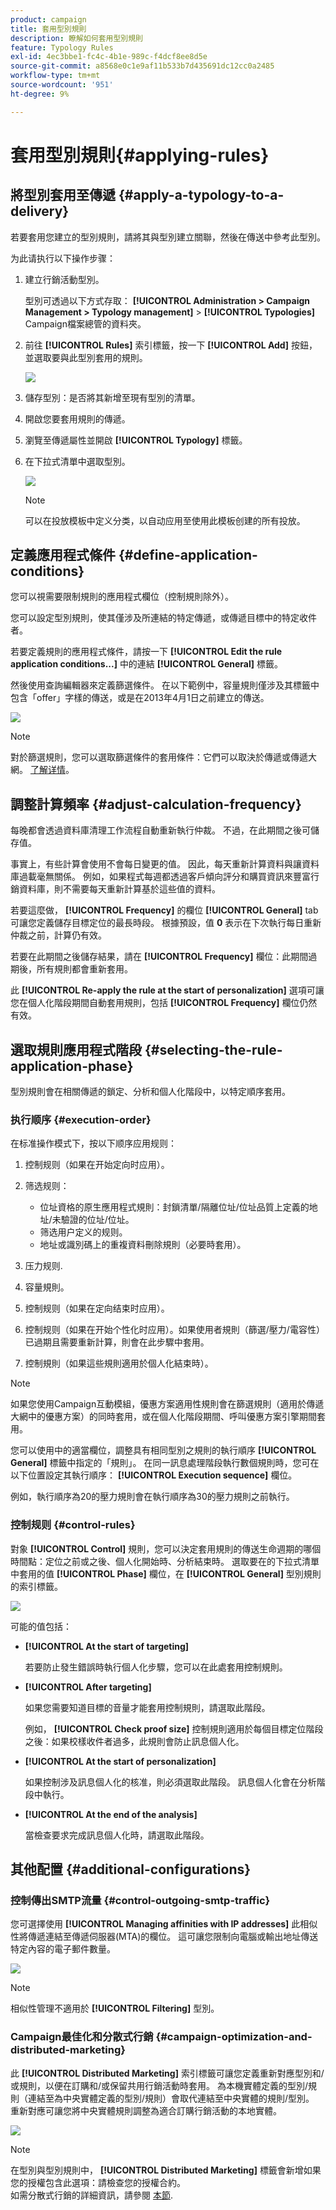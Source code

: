 ```yaml
---
product: campaign
title: 套用型別規則
description: 瞭解如何套用型別規則
feature: Typology Rules
exl-id: 4ec3bbe1-fc4c-4b1e-989c-f4dcf8ee8d5e
source-git-commit: a8568e0c1e9af11b533b7d435691dc12cc0a2485
workflow-type: tm+mt
source-wordcount: '951'
ht-degree: 9%

---
```


# 套用型別規則{#applying-rules}

## 將型別套用至傳遞 {#apply-a-typology-to-a-delivery}

若要套用您建立的型別規則，請將其與型別建立關聯，然後在傳送中參考此型別。

为此请执行以下操作步骤：

1. 建立行銷活動型別。

   型別可透過以下方式存取： **[!UICONTROL Administration > Campaign Management > Typology management]** > **[!UICONTROL Typologies]** Campaign檔案總管的資料夾。

1. 前往 **[!UICONTROL Rules]** 索引標籤，按一下 **[!UICONTROL Add]** 按鈕，並選取要與此型別套用的規則。

   ![](assets/campaign_opt_pressure_sample_1_6.png)

1. 儲存型別：是否將其新增至現有型別的清單。
1. 開啟您要套用規則的傳遞。
1. 瀏覽至傳遞屬性並開啟 **[!UICONTROL Typology]** 標籤。
1. 在下拉式清單中選取型別。

   ![](assets/campaign_opt_pressure_sample_1_7.png)

   >[!NOTE]
   >
   >可以在投放模板中定义分类，以自动应用至使用此模板创建的所有投放。

## 定義應用程式條件 {#define-application-conditions}

您可以視需要限制規則的應用程式欄位（控制規則除外）。

您可以設定型別規則，使其僅涉及所連結的特定傳遞，或傳遞目標中的特定收件者。

若要定義規則的應用程式條件，請按一下 **[!UICONTROL Edit the rule application conditions...]** 中的連結 **[!UICONTROL General]** 標籤。

然後使用查詢編輯器來定義篩選條件。 在以下範例中，容量規則僅涉及其標籤中包含「offer」字樣的傳送，或是在2013年4月1日之前建立的傳送。

![](assets/campaign_opt_create_capacity_criterion.png)

>[!NOTE]
>
>對於篩選規則，您可以選取篩選條件的套用條件：它們可以取決於傳遞或傳遞大網。 [了解详情](filtering-rules.md#condition-a-filtering-rule)。

## 調整計算頻率 {#adjust-calculation-frequency}

每晚都會透過資料庫清理工作流程自動重新執行仲裁。 不過，在此期間之後可儲存值。

事實上，有些計算會使用不會每日變更的值。 因此，每天重新計算資料與讓資料庫過載毫無關係。 例如，如果程式每週都透過客戶傾向評分和購買資訊來豐富行銷資料庫，則不需要每天重新計算基於這些值的資料。

若要這麼做， **[!UICONTROL Frequency]** 的欄位 **[!UICONTROL General]** tab可讓您定義儲存目標定位的最長時段。 根據預設，值 **0** 表示在下次執行每日重新仲裁之前，計算仍有效。

若要在此期間之後儲存結果，請在 **[!UICONTROL Frequency]** 欄位：此期間過期後，所有規則都會重新套用。

此 **[!UICONTROL Re-apply the rule at the start of personalization]** 選項可讓您在個人化階段期間自動套用規則，包括 **[!UICONTROL Frequency]** 欄位仍然有效。

## 選取規則應用程式階段 {#selecting-the-rule-application-phase}

型別規則會在相關傳遞的鎖定、分析和個人化階段中，以特定順序套用。

### 执行顺序 {#execution-order}

在标准操作模式下，按以下顺序应用规则：

1. 控制规则（如果在开始定向时应用）。
1. 筛选规则：

   * 位址資格的原生應用程式規則：封鎖清單/隔離位址/位址品質上定義的地址/未驗證的位址/位址。
   * 筛选用户定义的规则。
   * 地址或識別碼上的重複資料刪除規則（必要時套用）。

1. 压力规则.
1. 容量規則。
1. 控制规则（如果在定向结束时应用）。
1. 控制规则（如果在开始个性化时应用）。如果使用者規則（篩選/壓力/電容性）已過期且需要重新計算，則會在此步驟中套用。
1. 控制規則（如果這些規則適用於個人化結束時）。

>[!NOTE]
>
>如果您使用Campaign互動模組，優惠方案適用性規則會在篩選規則（適用於傳遞大網中的優惠方案）的同時套用，或在個人化階段期間、呼叫優惠方案引擎期間套用。

您可以使用中的適當欄位，調整具有相同型別之規則的執行順序 **[!UICONTROL General]** 標籤中指定的「規則」。 在同一訊息處理階段執行數個規則時，您可在以下位置設定其執行順序： **[!UICONTROL Execution sequence]** 欄位。

例如，執行順序為20的壓力規則會在執行順序為30的壓力規則之前執行。

### 控制规则 {#control-rules}

對象 **[!UICONTROL Control]** 規則，您可以決定套用規則的傳送生命週期的哪個時間點：定位之前或之後、個人化開始時、分析結束時。 選取要在的下拉式清單中套用的值 **[!UICONTROL Phase]** 欄位，在 **[!UICONTROL General]** 型別規則的索引標籤。

![](assets/campaign_opt_define_control_phase.png)

可能的值包括：

* **[!UICONTROL At the start of targeting]**

   若要防止發生錯誤時執行個人化步驟，您可以在此處套用控制規則。

* **[!UICONTROL After targeting]**

   如果您需要知道目標的音量才能套用控制規則，請選取此階段。

   例如， **[!UICONTROL Check proof size]** 控制規則適用於每個目標定位階段之後：如果校樣收件者過多，此規則會防止訊息個人化。

* **[!UICONTROL At the start of personalization]**

   如果控制涉及訊息個人化的核准，則必須選取此階段。 訊息個人化會在分析階段中執行。

* **[!UICONTROL At the end of the analysis]**

   當檢查要求完成訊息個人化時，請選取此階段。

## 其他配置 {#additional-configurations}

### 控制傳出SMTP流量 {#control-outgoing-smtp-traffic}

您可選擇使用 **[!UICONTROL Managing affinities with IP addresses]** 此相似性將傳遞連結至傳遞伺服器(MTA)的欄位。 這可讓您限制向電腦或輸出地址傳送特定內容的電子郵件數量。

![](assets/campaign_opt_select_ip_affinity.png)

>[!NOTE]
>
>相似性管理不適用於 **[!UICONTROL Filtering]** 型別。

<!--
>Affinities are defined in the instance configuration file, on the Adobe Campaign server. For more on this, refer to [this section](../../installation/using/about-initial-configuration.md).-->

### Campaign最佳化和分散式行銷 {#campaign-optimization-and-distributed-marketing}

此 **[!UICONTROL Distributed Marketing]** 索引標籤可讓您定義重新對應型別和/或規則，以便在訂購和/或保留共用行銷活動時套用。 為本機實體定義的型別/規則（連結至為中央實體定義的型別/規則）會取代連結至中央實體的規則/型別。 重新對應可讓您將中央實體規則調整為適合訂購行銷活動的本地實體。

![](assets/simu_campaign_opti_distrib_mkg.png)

>[!NOTE]
>
>在型別與型別規則中， **[!UICONTROL Distributed Marketing]** 標籤會新增如果您的授權包含此選項：請檢查您的授權合約。\
>如需分散式行銷的詳細資訊，請參閱 [本節](../distributed-marketing/about-distributed-marketing.md).
